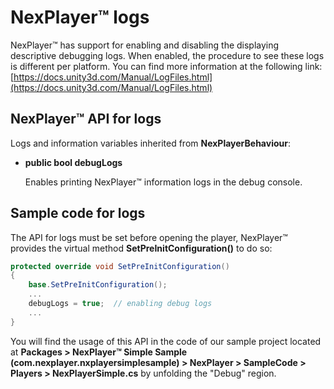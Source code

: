 # NexPlayer™ logs

NexPlayer™ has support for enabling and disabling the displaying descriptive debugging logs. When enabled, the procedure to see these logs is different per platform. You can find more information at the following link:
[https://docs.unity3d.com/Manual/LogFiles.html](https://docs.unity3d.com/Manual/LogFiles.html)

## NexPlayer™ API for logs

Logs and information variables inherited from **NexPlayerBehaviour**:

- **public bool debugLogs**
    
    Enables printing NexPlayer™ information logs in the debug console.

## Sample code for logs

The API for logs must be set before opening the player, NexPlayer™ provides the virtual method **SetPreInitConfiguration()** to do so:

```csharp
protected override void SetPreInitConfiguration()
{
    base.SetPreInitConfiguration();
    ...
    debugLogs = true;  // enabling debug logs
    ...
}
```

You will find the usage of this API in the code of our sample project located at **Packages > NexPlayer™ Simple Sample (com.nexplayer.nxplayersimplesample) > NexPlayer > SampleCode > Players > NexPlayerSimple.cs** by unfolding the "Debug" region.